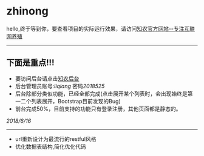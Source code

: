 # zhinong

hello,终于等到你，要查看项目的实际运行效果，请访问[知农官方网站--专注互联网养殖](http://www.blogss.cn)
****

## 下面是重点!!!

*	要访问后台请点击[知农后台](http://www.blogss.cn/admin/)
*	后台管理员账号:*liqiang* 密码*2018525*
*	后台除部分类似功能，已经全部完成(点击展开某个列表时，会出现始终是第一二个列表展开，Bootstrap目前发现的Bug)
*	前台完成50%，目前支持的功能只有登录注册，其他页面都是静态的。

*2018/6/16*
*****
*	url重新设计为最流行的restful风格
*	优化数据表结构,简化优化代码



